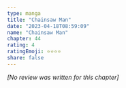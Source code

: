 ```yaml
---
type: manga
title: "Chainsaw Man"
date: "2023-04-18T08:59:09"
name: "Chainsaw Man"
chapter: 44
rating: 4
ratingEmoji: ⭐️⭐️⭐️⭐️
share: false
---
```


*[No review was written for this chapter]*
